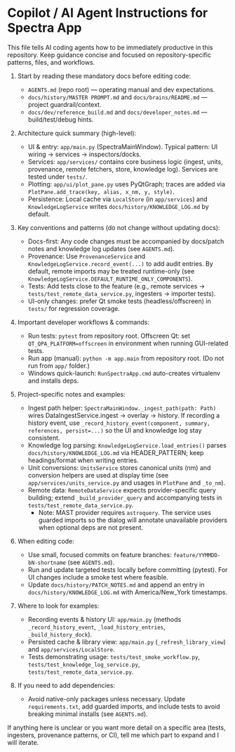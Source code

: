 # Copilot / AI Agent Instructions for Spectra App

This file tells AI coding agents how to be immediately productive in this repository. Keep guidance concise and focused on repository-specific patterns, files, and workflows.

1. Start by reading these mandatory docs before editing code:
   - `AGENTS.md` (repo root) — operating manual and dev expectations.
   - `docs/history/MASTER PROMPT.md` and `docs/brains/README.md` — project guardrail/context.
   - `docs/dev/reference_build.md` and `docs/developer_notes.md` — build/test/debug hints.

2. Architecture quick summary (high-level):
   - UI & entry: `app/main.py` (SpectraMainWindow). Typical pattern: UI wiring → services → inspectors/docks.
   - Services: `app/services/` contains core business logic (ingest, units, provenance, remote fetchers, store, knowledge log). Services are tested under `tests/`.
   - Plotting: `app/ui/plot_pane.py` uses PyQtGraph; traces are added via `PlotPane.add_trace(key, alias, x_nm, y, style)`.
   - Persistence: Local cache via `LocalStore` (in `app/services`) and `KnowledgeLogService` writes `docs/history/KNOWLEDGE_LOG.md` by default.

3. Key conventions and patterns (do not change without updating docs):
   - Docs-first: Any code changes must be accompanied by docs/patch notes and knowledge log updates (see `AGENTS.md`).
   - Provenance: Use `ProvenanceService` and `KnowledgeLogService.record_event(...)` to add audit entries. By default, remote imports may be treated runtime-only (see `KnowledgeLogService.DEFAULT_RUNTIME_ONLY_COMPONENTS`).
   - Tests: Add tests close to the feature (e.g., remote services → `tests/test_remote_data_service.py`, ingesters → importer tests).
   - UI-only changes: prefer Qt smoke tests (headless/offscreen) in `tests/` for regression coverage.

4. Important developer workflows & commands:
   - Run tests: `pytest` from repository root. Offscreen Qt: set `QT_QPA_PLATFORM=offscreen` in environment when running GUI-related tests.
   - Run app (manual): `python -m app.main` from repository root. (Do not run from `app/` folder.)
   - Windows quick-launch: `RunSpectraApp.cmd` auto-creates virtualenv and installs deps.

5. Project-specific notes and examples:
   - Ingest path helper: `SpectraMainWindow._ingest_path(path: Path)` wires DataIngestService.ingest → overlay → history. If recording a history event, use `_record_history_event(component, summary, references, persist=...)` so the UI and knowledge log stay consistent.
   - Knowledge log parsing: `KnowledgeLogService.load_entries()` parses `docs/history/KNOWLEDGE_LOG.md` via HEADER_PATTERN; keep headings/format when writing entries.
   - Unit conversions: `UnitsService` stores canonical units (nm) and conversion helpers are used at display time (see `app/services/units_service.py` and usages in `PlotPane` and `_to_nm`).
   - Remote data: `RemoteDataService` expects provider-specific query building; extend `_build_provider_query` and accompanying tests in `tests/test_remote_data_service.py`.
      - Note: MAST provider requires `astroquery`. The service uses guarded imports so the dialog will annotate unavailable providers when optional deps are not present.

6. When editing code:
   - Use small, focused commits on feature branches: `feature/YYMMDD-bN-shortname` (see `AGENTS.md`).
   - Run and update targeted tests locally before committing (pytest). For UI changes include a smoke test where feasible.
   - Update `docs/history/PATCH_NOTES.md` and append an entry in `docs/history/KNOWLEDGE_LOG.md` with America/New_York timestamps.

7. Where to look for examples:
   - Recording events & history UI: `app/main.py` (methods `_record_history_event`, `_load_history_entries`, `_build_history_dock`).
   - Persisted cache & library view: `app/main.py` (`_refresh_library_view`) and `app/services/LocalStore`.
   - Tests demonstrating usage: `tests/test_smoke_workflow.py`, `tests/test_knowledge_log_service.py`, `tests/test_remote_data_service.py`.

8. If you need to add dependencies:
   - Avoid native-only packages unless necessary. Update `requirements.txt`, add guarded imports, and include tests to avoid breaking minimal installs (see `AGENTS.md`).

If anything here is unclear or you want more detail on a specific area (tests, ingesters, provenance patterns, or CI), tell me which part to expand and I will iterate.